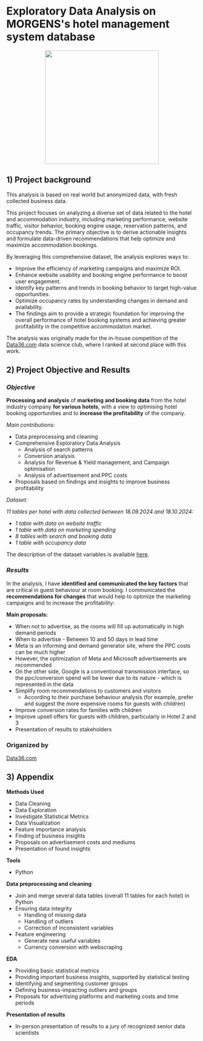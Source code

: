 # Exploratory Data Analysis on MORGENS's hotel management system database

<p align="center">
  <img src="https://www.xongolab.com/wp-content/uploads/2023/09/hotel-management-software-development.png" width="300"/>
</p>

## 1) Project background

This analysis is based on real world but anonymized data, with fresh collected business data.

This project focuses on analyzing a diverse set of data related to the hotel and accommodation industry, including marketing performance, website traffic, visitor behavior, booking engine usage, reservation patterns, and occupancy trends. The primary objective is to derive actionable insights and formulate data-driven recommendations that help optimize and maximize accommodation bookings.

By leveraging this comprehensive dataset, the analysis explores ways to:

- Improve the efficiency of marketing campaigns and maximize ROI.
- Enhance website usability and booking engine performance to boost user engagement.
- Identify key patterns and trends in booking behavior to target high-value opportunities.
- Optimize occupancy rates by understanding changes in demand and availability.
- The findings aim to provide a strategic foundation for improving the overall performance of hotel booking systems and achieving greater profitability in the competitive accommodation market.

The analysis was originally made for the in-house competition of the [Data36.com](https://data36.com) data science club, where I ranked at second place with this work.

## 2) Project Objective and Results

### *Objective*

**Processing and analysis** of **marketing and booking data** from the hotel industry company **for various hotels**, with a view to optimising hotel booking opportunities and to **increase the profitability** of the company.

*Main contributions:*

- Data preprocessing and cleaning
- Comprehensive Exploratory Data Analysis
  - Analysis of search patterns
  - Conversion analysis
  - Analysis for Revenue & Yield management, and Campaign optimisation
  - Analysis of advertisement and PPC costs
- Proposals based on findings and insights to improve business profitability

*Dataset:* 

*11 tables per hotel with data collected between 18.09.2024 and 18.10.2024:*
- *1 table with data on website traffic*
- *1 table with data on marketing spending*
- *8 tables with search and booking data*
- *1 table with occupancy data*

The description of the dataset variables is available [here](https://github.com/roland045/morgens-hotel-data-analysis/tree/main/data-raw).

### *Results*

In the analysis, I have **identified and communicated the key factors** that are critical in guest behaviour at room booking. I communicated the **recommendations for changes** that would help to optimize the marketing campaigns and to increase the profitability:

**Main proposals:**

- When not to advertise, as the rooms will fill up automatically in high demand periods
- When to advertise - Between 10 and 50 days in lead time
- Meta is an informing and demand generator site, where the PPC costs can be much higher
- However, the optimization of Meta and Microsoft advertisements are recommended
- On the other side, Google is a conventional transmission interface, so the ppc/conversion spend will be lower due to its nature - which is represented in the data
- Simplify room recommendations to customers and visitors
  - According to their purchase behaviour analysis (for example, prefer and suggest the more expensive rooms for guests with children)
- Improve conversion rates for families with children
- Improve upsell offers for guests with children, particularly in Hotel 2 and 3
- Presentation of results to stakeholders

### Origanized by

[Data36.com](https://data36.com)


## 3) Appendix

**Methods Used**
* Data Cleaning
* Data Exploration
* Investigate Statistical Metrics
* Data Visualization
* Feature importance analysis
* Finding of business insights
* Proposals on advertisement costs and mediums
* Presentation of found insights

**Tools**
* Python

**Data preprocessing and cleaning**

- Join and merge several data tables (overall 11 tables for each hotel) in Python
- Ensuring data integrity
  - Handling of missing data 
  - Handling of outliers
  - Correction of inconsistent variables
- Feature engineering
  - Generate new useful variables
  - Currency conversion with webscraping

**EDA**

- Providing basic statistical metrics
- Providing important business insights, supported by statistical testing
- Identifying and segmenting customer groups
- Defining business-impacting outliers and groups
- Proposals for advertising platforms and marketing costs and time periods

**Presentation of results**

- In-person presentation of results to a jury of recognized senior data scientists
